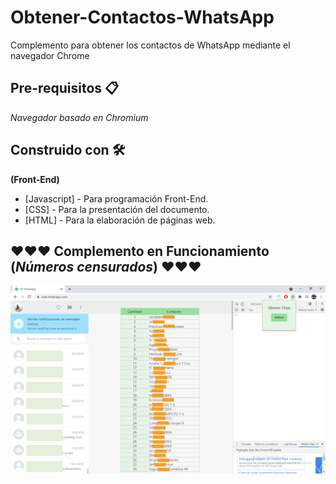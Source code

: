 # Obtener-Contactos-WhatsApp
Complemento para obtener los contactos de WhatsApp mediante el navegador Chrome

## Pre-requisitos 📋
_Navegador basado en Chromium_

## Construido con 🛠️
**(Front-End)**
* [Javascript] - Para programación Front-End.
* [CSS] - Para la presentación del documento.
* [HTML] - Para la elaboración de páginas web.

## ❤️❤️❤️ Complemento en Funcionamiento (_Números censurados_) ❤️❤️❤️
<p align="center">
  <img width= "750px" src="presentacion.png">
</p>






